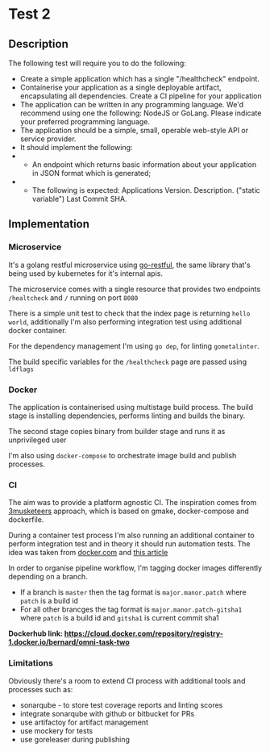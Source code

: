 # Test 2
## Description
The following test will require you to do the following:
* Create a simple application which has a single "/healthcheck" endpoint.
* Containerise your application as a single deployable artifact, encapsulating all dependencies. Create a CI pipeline for your application
* The application can be written in any programming language. We'd recommend using one the following: NodeJS or GoLang. Please indicate your preferred programming language.
* The application should be a simple, small, operable web-style API or service provider. 
* It should implement the following:
* * An endpoint which returns basic information about your application in JSON format which is generated; 
* * The following is expected: Applications Version.
Description. ("static variable") Last Commit SHA.

## Implementation
### Microservice
It's a golang restful microservice using [go-restful](github.com/emicklei/go-restful), the same library that's being used by kubernetes for it's internal apis.

The microservice comes with a single resource that provides two endpoints
`/healtcheck` and `/` running on port `8080`

There is a simple unit test to check that the index page is returning `hello world`, additionally
I'm also performing integration test using additional docker container.

For the dependency management I'm using `go dep`, for linting `gometalinter`.

The build specific variables for the `/healthcheck` page are passed using `ldflags`

### Docker
The application is containerised using multistage build process.
The build stage is installing dependencies, performs linting and builds the binary.

The second stage copies binary from builder stage and runs it as unprivileged user

I'm also using `docker-compose` to orchestrate image build and publish processes.


### CI
The aim was to provide a platform agnostic CI. The inspiration comes from [3musketeers](https://3musketeers.io/) approach, which is based on
gmake, docker-compose and dockerfile.

During a container test process I'm also running an additional container to perform
integration test and in theory it should run automation tests. The idea was taken from [docker.com](https://success.docker.com/article/dev-pipeline#cicdworkflow) and
[this article](https://docs.microsoft.com/en-us/azure/devops/pipelines/languages/docker?view=azure-devops&tabs=yaml#use-docker-compose)


In order to organise pipeline workflow, I'm tagging docker images differently depending on a branch.
* If a branch is `master` then the tag format is `major.manor.patch` where `patch` is a build id
* For all other brancges the tag format is `major.manor.patch-gitsha1` where `patch` is a build id and `gitsha1` is current commit sha1

**Dockerhub link: https://cloud.docker.com/repository/registry-1.docker.io/bernard/omni-task-two**

### Limitations
Obviously there's a room to extend CI process with additional tools and processes such as:

* sonarqube - to store test coverage reports and linting scores
* integrate sonarqube with github or bitbucket for PRs
* use artifactoy for artifact management
* use mockery for tests
* use goreleaser during publishing
  